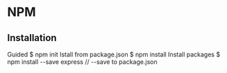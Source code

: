 # NPM

## Installation

Guided
    $ npm init
Istall from package.json
    $ npm install
Install packages
    $ npm install --save express // --save to package.json